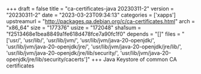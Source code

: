 +++
draft = false
title = "ca-certificates-java 20230311-2"
version = "20230311-2"
date = "2023-03-23T09:34:13"
categories = ['xapps']
upstreamurl = "http://packages.qa.debian.org/c/ca-certificates.html"
arch = "x86_64"
size = "177376"
usize = "172048"
sha1sum = "f2513468e1bea8849a1fe618d478fce7a90fc1f0"
depends = "[]"
files = "['usr/', 'usr/lib/', 'usr/lib/jvm/', 'usr/lib/jvm/java-20-openjdk/', 'usr/lib/jvm/java-20-openjdk/jre/', 'usr/lib/jvm/java-20-openjdk/jre/lib/', 'usr/lib/jvm/java-20-openjdk/jre/lib/security/', 'usr/lib/jvm/java-20-openjdk/jre/lib/security/cacerts']"
+++
Java Keystore of common CA certificates